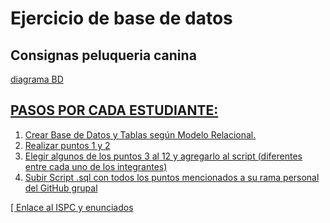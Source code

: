 <h1>Ejercicio de base de datos</h1>
<h2>Consignas peluqueria canina</h2>
<a href="./peluCanina-BD-diagrama.png">diagrama BD</href>
<h2>PASOS POR CADA ESTUDIANTE: </h2>
<ol>
    <li>Crear Base de Datos y Tablas según Modelo Relacional.</li>
    <li>Realizar puntos 1 y 2</li>
    <li>Elegir algunos de los puntos 3 al 12 y agregarlo al script  (diferentes entre cada uno de los integrantes)</li>
    <li>Subir Script .sql con todos los puntos mencionados a su rama personal del GitHub grupal</li>
</ol>[
<a href="https://acceso.ispc.edu.ar/mod/assign/view.php?id=30085">Enlace al ISPC y enunciados</a>

